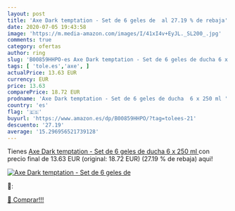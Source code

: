 ```yaml
---
layout: post
title: 'Axe Dark temptation - Set de 6 geles de  al 27.19 % de rebaja'
date: 2020-07-05 19:43:58
image: 'https://m.media-amazon.com/images/I/41xI4v+EyJL._SL200_.jpg'
comments: true
category: ofertas
author: ring
slug: 'B00859HHPO-es Axe Dark temptation - Set de 6 geles de ducha 6 x 250 ml'
tags: [ 'tole.es','axe', ]
actualPrice: 13.63 EUR
currency: EUR
price: 13.63
comparePrice: 18.72 EUR
prodname: 'Axe Dark temptation - Set de 6 geles de ducha  6 x 250 ml '
country: 'es'
flag: '🇪🇸'
buyurl: 'https://www.amazon.es/dp/B00859HHPO/?tag=tolees-21'
descuento: '27.19'
average: '15.296956521739128'
---
```


Tienes [Axe Dark temptation - Set de 6 geles de ducha  6 x 250 ml ](https://www.amazon.es/dp/B00859HHPO/?tag=tolees-21) con precio final de  13.63 EUR (original: 18.72 EUR) (27.19 %  de rebaja) aqui!

[![Axe Dark temptation - Set de 6 geles de ](https://m.media-amazon.com/images/I/41xI4v+EyJL._SL200_.jpg)](https://www.amazon.es/dp/B00859HHPO/?tag=tolees-21)

🔎:


[🛒 Comprar!!!](https://www.amazon.es/dp/B00859HHPO/?tag=tolees-21)
